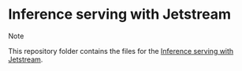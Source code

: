 # Inference serving with Jetstream

>[!NOTE]
>This repository folder contains the files for the [Inference serving with Jetstream](https://gke-ai-labs.dev/docs/tutorials/inference-servers/jetstream).